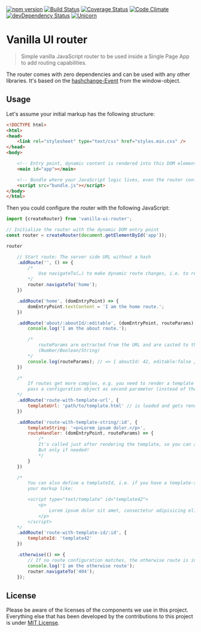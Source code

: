 [![npm version](https://badge.fury.io/js/vanilla-ui-router.svg)](http://badge.fury.io/js/vanilla-ui-router)
[![Build Status](https://travis-ci.org/micromata/vanilla-ui-router.svg?branch=master)](https://travis-ci.org/micromata/vanilla-ui-router)
[![Coverage Status](https://coveralls.io/repos/github/micromata/vanilla-ui-router/badge.svg?branch=master)](https://coveralls.io/github/micromata/vanilla-ui-router?branch=master)
[![Code Climate](https://codeclimate.com/github/micromata/vanilla-ui-router/badges/gpa.svg)](https://codeclimate.com/github/micromata/vanilla-ui-router)
[![devDependency Status](https://david-dm.org/micromata/vanilla-ui-router/dev-status.svg?theme=shields.io)](https://david-dm.org/micromata/vanilla-ui-router#info=devDependencies)
[![Unicorn](https://img.shields.io/badge/unicorn-approved-ff69b4.svg?style=flat)](https://www.youtube.com/watch?v=qRC4Vk6kisY)

# Vanilla UI router

> Simple vanilla JavaScript router to be used inside a Single Page App to add routing capabilities.

The router comes with zero dependencies and can be used with any other libraries. It's based on the [hashchange-Event](https://developer.mozilla.org/docs/Web/API/WindowEventHandlers/onhashchange) from the window-object.

## Usage
Let's assume your initial markup has the following structure:

```html
<!DOCTYPE html>
<html>
<head>
	<link rel="stylesheet" type="text/css" href="styles.min.css" />
</head>
<body>

	<!-- Entry point, dynamic content is rendered into this DOM element -->
	<main id="app"></main>

	<!-- Bundle where your JavaScript logic lives, even the router configuration -->
	<script src="bundle.js"></script>
</body>
</html>
```

Then you could configure the router with the following JavaScript:

```javascript
import {createRouter} from 'vanilla-ui-router';

// Initialize the router with the dynamic DOM entry point
const router = createRouter(document.getElementById('app'));

router

	// Start route: The server side URL without a hash
	.addRoute('', () => {
		/*
			Use navigateTo(…) to make dynamic route changes, i.e. to redirect to another route
		*/
		router.navigateTo('home');
	})

	.addRoute('home', (domEntryPoint) => {
		domEntryPoint.textContent = 'I am the home route.';
	})

	.addRoute('about/:aboutId/:editable', (domEntryPoint, routeParams) => {
		console.log('I am the about route.');

		/*
			routeParams are extracted from the URL and are casted to the correct type
			(Number/Boolean/String)
		*/
		console.log(routeParams); // => { aboutId: 42, editable:false }
	})

	/*
		If routes get more complex, e.g. you need to render a template URL,
		pass a configuration object as second parameter (instead of the function)
	*/
	.addRoute('route-with-template-url', {
		templateUrl: 'path/to/template.html' // is loaded and gets rendered
	})

	.addRoute('route-with-template-string/:id', {
		templateString: '<p>Lorem ipsum dolor.</p>',
		routeHandler: (domEntryPoint, routeParams) => {
			/*
			It's called just after rendering the template, so you can add route-specific logic.
			But only if needed!
			*/
		}
	})

	/*
		You can also define a templateId, i.e. if you have a template-script inside
		your markup like:

		<script type="text/template" id="template42">
			<p>
				Lorem ipsum dolor sit amet, consectetur adipisicing elit. Dolor, tenetur?
			</p>
		</script>
	*/
	.addRoute('route-with-template-id/:id', {
		templateId: 'template42'
	})

	.otherwise(() => {
		// If no route configuration matches, the otherwise route is invoked.
		console.log('I am the otherwise route');
		router.navigateTo('404');
	});

```

## License

Please be aware of the licenses of the components we use in this project. Everything else that has been developed by the contributions to this project is under [MIT License](LICENSE).
